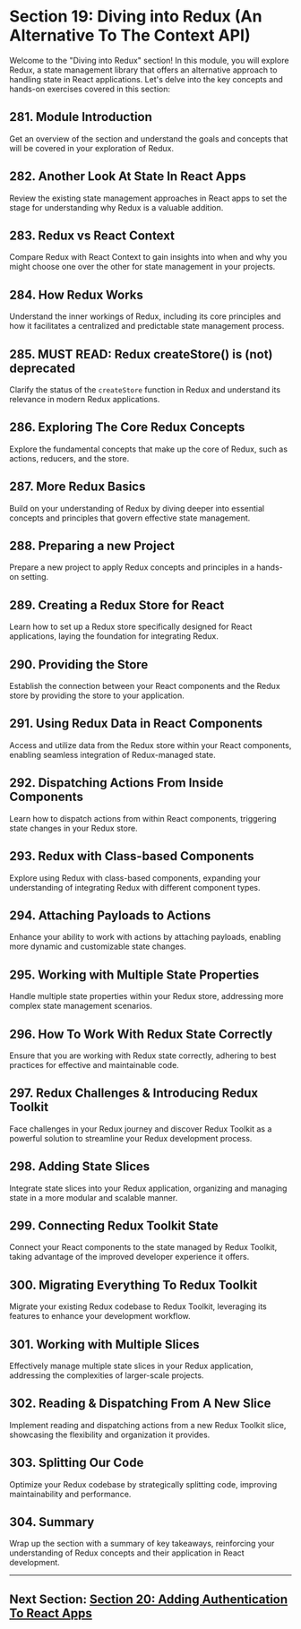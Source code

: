 # Section 19: Diving into Redux (An Alternative To The Context API)

Welcome to the "Diving into Redux" section! In this module, you will explore Redux, a state management library that offers an alternative approach to handling state in React applications. Let's delve into the key concepts and hands-on exercises covered in this section:

## 281. Module Introduction

Get an overview of the section and understand the goals and concepts that will be covered in your exploration of Redux.

## 282. Another Look At State In React Apps

Review the existing state management approaches in React apps to set the stage for understanding why Redux is a valuable addition.

## 283. Redux vs React Context

Compare Redux with React Context to gain insights into when and why you might choose one over the other for state management in your projects.

## 284. How Redux Works

Understand the inner workings of Redux, including its core principles and how it facilitates a centralized and predictable state management process.

## 285. MUST READ: Redux createStore() is (not) deprecated

Clarify the status of the `createStore` function in Redux and understand its relevance in modern Redux applications.

## 286. Exploring The Core Redux Concepts

Explore the fundamental concepts that make up the core of Redux, such as actions, reducers, and the store.

## 287. More Redux Basics

Build on your understanding of Redux by diving deeper into essential concepts and principles that govern effective state management.

## 288. Preparing a new Project

Prepare a new project to apply Redux concepts and principles in a hands-on setting.

## 289. Creating a Redux Store for React

Learn how to set up a Redux store specifically designed for React applications, laying the foundation for integrating Redux.

## 290. Providing the Store

Establish the connection between your React components and the Redux store by providing the store to your application.

## 291. Using Redux Data in React Components

Access and utilize data from the Redux store within your React components, enabling seamless integration of Redux-managed state.

## 292. Dispatching Actions From Inside Components

Learn how to dispatch actions from within React components, triggering state changes in your Redux store.

## 293. Redux with Class-based Components

Explore using Redux with class-based components, expanding your understanding of integrating Redux with different component types.

## 294. Attaching Payloads to Actions

Enhance your ability to work with actions by attaching payloads, enabling more dynamic and customizable state changes.

## 295. Working with Multiple State Properties

Handle multiple state properties within your Redux store, addressing more complex state management scenarios.

## 296. How To Work With Redux State Correctly

Ensure that you are working with Redux state correctly, adhering to best practices for effective and maintainable code.

## 297. Redux Challenges & Introducing Redux Toolkit

Face challenges in your Redux journey and discover Redux Toolkit as a powerful solution to streamline your Redux development process.

## 298. Adding State Slices

Integrate state slices into your Redux application, organizing and managing state in a more modular and scalable manner.

## 299. Connecting Redux Toolkit State

Connect your React components to the state managed by Redux Toolkit, taking advantage of the improved developer experience it offers.

## 300. Migrating Everything To Redux Toolkit

Migrate your existing Redux codebase to Redux Toolkit, leveraging its features to enhance your development workflow.

## 301. Working with Multiple Slices

Effectively manage multiple state slices in your Redux application, addressing the complexities of larger-scale projects.

## 302. Reading & Dispatching From A New Slice

Implement reading and dispatching actions from a new Redux Toolkit slice, showcasing the flexibility and organization it provides.

## 303. Splitting Our Code

Optimize your Redux codebase by strategically splitting code, improving maintainability and performance.

## 304. Summary

Wrap up the section with a summary of key takeaways, reinforcing your understanding of Redux concepts and their application in React development.

---

## Next Section: [Section 20: Adding Authentication To React Apps](/Section20-adding-authentication-to-react-apps)
